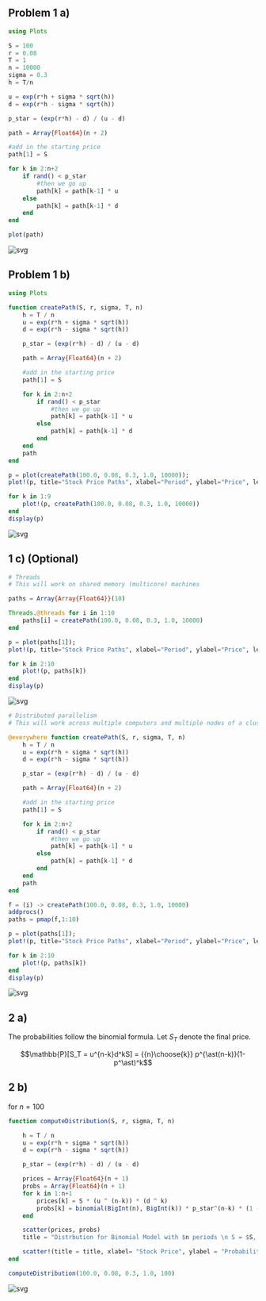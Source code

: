 
## Problem 1 a)


```julia
using Plots

S = 100
r = 0.08
T = 1
n = 10000
sigma = 0.3
h = T/n

u = exp(r*h + sigma * sqrt(h))
d = exp(r*h - sigma * sqrt(h))

p_star = (exp(r*h) - d) / (u - d)

path = Array{Float64}(n + 2)

#add in the starting price
path[1] = S

for k in 2:n+2
    if rand() < p_star
        #then we go up
        path[k] = path[k-1] * u
    else
        path[k] = path[k-1] * d
    end
end

plot(path)
```




![svg](StockProblemAnswers_files/StockProblemAnswers_1_0.svg)



## Problem 1 b)


```julia
using Plots

function createPath(S, r, sigma, T, n)
    h = T / n
    u = exp(r*h + sigma * sqrt(h))
    d = exp(r*h - sigma * sqrt(h))

    p_star = (exp(r*h) - d) / (u - d)

    path = Array{Float64}(n + 2)

    #add in the starting price
    path[1] = S

    for k in 2:n+2
        if rand() < p_star
            #then we go up
            path[k] = path[k-1] * u
        else
            path[k] = path[k-1] * d
        end
    end
    path
end

p = plot(createPath(100.0, 0.08, 0.3, 1.0, 10000));
plot!(p, title="Stock Price Paths", xlabel="Period", ylabel="Price", legend=false)

for k in 1:9
    plot!(p, createPath(100.0, 0.08, 0.3, 1.0, 10000))
end
display(p)
```


![svg](StockProblemAnswers_files/StockProblemAnswers_3_0.svg)


## 1 c) (Optional)


```julia
# Threads
# This will work on shared memory (multicore) machines

paths = Array{Array{Float64}}(10)

Threads.@threads for i in 1:10
    paths[i] = createPath(100.0, 0.08, 0.3, 1.0, 10000)
end

p = plot(paths[1]);
plot!(p, title="Stock Price Paths", xlabel="Period", ylabel="Price", legend=false)

for k in 2:10
    plot!(p, paths[k])
end
display(p)
```


![svg](StockProblemAnswers_files/StockProblemAnswers_5_0.svg)



```julia
# Distributed parallelism
# This will work across multiple computers and multiple nodes of a cluster

@everywhere function createPath(S, r, sigma, T, n)
    h = T / n
    u = exp(r*h + sigma * sqrt(h))
    d = exp(r*h - sigma * sqrt(h))

    p_star = (exp(r*h) - d) / (u - d)

    path = Array{Float64}(n + 2)

    #add in the starting price
    path[1] = S

    for k in 2:n+2
        if rand() < p_star
            #then we go up
            path[k] = path[k-1] * u
        else
            path[k] = path[k-1] * d
        end
    end
    path
end

f = (i) -> createPath(100.0, 0.08, 0.3, 1.0, 10000)
addprocs()
paths = pmap(f,1:10)

p = plot(paths[1]);
plot!(p, title="Stock Price Paths", xlabel="Period", ylabel="Price", legend=false)

for k in 2:10
    plot!(p, paths[k])
end
display(p)
```


![svg](StockProblemAnswers_files/StockProblemAnswers_6_0.svg)


## 2 a) 

The probabilities follow the binomial formula. Let $S_T$ denote the final price. 

$$\mathbb{P}[S_T = u^{n-k}d^kS] = {{n}\choose{k}} p^{\ast(n-k)}(1-p^\ast)^k$$

## 2 b) 

for $n = 100$


```julia
function computeDistribution(S, r, sigma, T, n)

    h = T / n
    u = exp(r*h + sigma * sqrt(h))
    d = exp(r*h - sigma * sqrt(h))

    p_star = (exp(r*h) - d) / (u - d)

    prices = Array{Float64}(n + 1)
    probs = Array{Float64}(n + 1)
    for k in 1:n+1
        prices[k] = S * (u ^ (n-k)) * (d ^ k)
        probs[k] = binomial(BigInt(n), BigInt(k)) * p_star^(n-k) * (1 - p_star)^k
    end

    scatter(prices, probs)
    title = "Distrbution for Binomial Model with $n periods \n S = $S, r = $r, sigma = $sigma"

    scatter!(title = title, xlabel= "Stock Price", ylabel = "Probability", legend = false)
end

computeDistribution(100.0, 0.08, 0.3, 1.0, 100)
```




![svg](StockProblemAnswers_files/StockProblemAnswers_9_0.svg)


